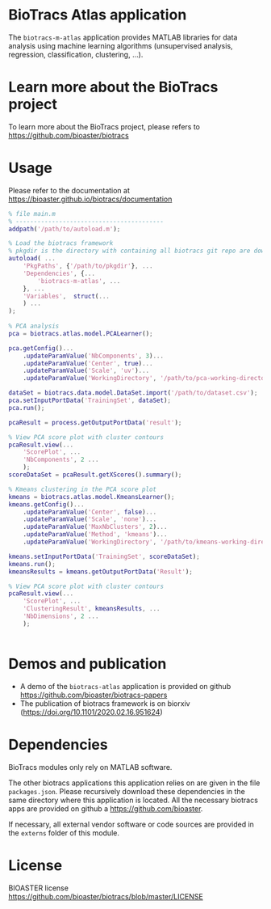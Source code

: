 # BioTracs Atlas application

The `biotracs-m-atlas` application provides MATLAB libraries for data analysis using machine learning algorithms (unsupervised analysis, regression, classification, clustering, ...).

# Learn more about the BioTracs project

To learn more about the BioTracs project, please refers to https://github.com/bioaster/biotracs

# Usage

Please refer to the documentation at https://bioaster.github.io/biotracs/documentation

```matlab
% file main.m
% -----------------------------------------
addpath('/path/to/autoload.m');

% Load the biotracs framework
% pkgdir is the directory with containing all biotracs git repo are downloaded
autoload( ...
	'PkgPaths', {'/path/to/pkgdir'}, ...
	'Dependencies', {...
		'biotracs-m-atlas', ...
	}, ...
	'Variables',  struct(...
	) ...
);
	
% PCA analysis
pca = biotracs.atlas.model.PCALearner();

pca.getConfig()...
	.updateParamValue('NbComponents', 3)...
	.updateParamValue('Center', true)...
	.updateParamValue('Scale', 'uv')...
	.updateParamValue('WorkingDirectory', '/path/to/pca-working-directory/');

dataSet = biotracs.data.model.DataSet.import('/path/to/dataset.csv');
pca.setInputPortData('TrainingSet', dataSet);
pca.run();

pcaResult = process.getOutputPortData('result');

% View PCA score plot with cluster contours
pcaResult.view(...
	'ScorePlot', ...
	'NbComponents', 2 ...
	);
scoreDataSet = pcaResult.getXScores().summary();

% Kmeans clustering in the PCA score plot
kmeans = biotracs.atlas.model.KmeansLearner();
kmeans.getConfig()...
	.updateParamValue('Center', false)...
	.updateParamValue('Scale', 'none')...
	.updateParamValue('MaxNbClusters', 2)...
	.updateParamValue('Method', 'kmeans')...
	.updateParamValue('WorkingDirectory', '/path/to/kmeans-working-directory/');

kmeans.setInputPortData('TrainingSet', scoreDataSet);
kmeans.run();
kmeansResults = kmeans.getOutputPortData('Result');

% View PCA score plot with cluster contours
pcaResult.view(...
	'ScorePlot', ...
	'ClusteringResult', kmeansResults, ...
	'NbDimensions', 2 ...
	);
				
```

# Demos and publication

* A demo of the `biotracs-atlas` application is provided on github  https://github.com/bioaster/biotracs-papers
* The publication of biotracs framework is on biorxiv (https://doi.org/10.1101/2020.02.16.951624)

# Dependencies

BioTracs modules only rely on MATLAB software. 

The other biotracs applications this application relies on are given in the file `packages.json`. Please recursively download these dependencies in the same directory where this application is located. All the necessary biotracs apps are provided on github a https://github.com/bioaster.

If necessary, all external vendor software or code sources are provided in the `externs` folder of this module.

# License

BIOASTER license https://github.com/bioaster/biotracs/blob/master/LICENSE
